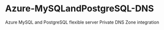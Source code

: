 # Azure-MySQLandPostgreSQL-DNS
Azure MySQL and PostgreSQL flexible server Private DNS Zone integration
